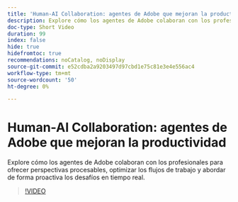 ```yaml
---
title: 'Human-AI Collaboration: agentes de Adobe que mejoran la productividad'
description: Explore cómo los agentes de Adobe colaboran con los profesionales para ofrecer perspectivas procesables, optimizar los flujos de trabajo y abordar de forma proactiva los desafíos en tiempo real.
doc-type: Short Video
duration: 99
index: false
hide: true
hidefromtoc: true
recommendations: noCatalog, noDisplay
source-git-commit: e52cdba2a9203497d97cbd1e75c81e3e4e556ac4
workflow-type: tm+mt
source-wordcount: '50'
ht-degree: 0%

---
```



# Human-AI Collaboration: agentes de Adobe que mejoran la productividad

Explore cómo los agentes de Adobe colaboran con los profesionales para ofrecer perspectivas procesables, optimizar los flujos de trabajo y abordar de forma proactiva los desafíos en tiempo real.

<!-- 62_S653_3442539_98_humanai-collaboration-adobe-agents-enhancing-productivity -->
>[!VIDEO](https://video.tv.adobe.com/v/3458189/?learn=on&enablevpops=true)

